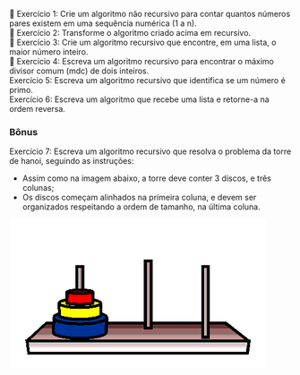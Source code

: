 🚀 Exercício 1: Crie um algoritmo não recursivo para contar quantos números pares existem em uma sequência numérica (1 a n).  
🚀 Exercício 2: Transforme o algoritmo criado acima em recursivo.  
🚀 Exercício 3: Crie um algoritmo recursivo que encontre, em uma lista, o maior número inteiro.  
🚀 Exercício 4: Escreva um algoritmo recursivo para encontrar o máximo divisor comum (mdc) de dois inteiros.  
Exercício 5: Escreva um algoritmo recursivo que identifica se um número é primo.  
Exercício 6: Escreva um algoritmo que recebe uma lista e retorne-a na ordem reversa.  

### Bônus

Exercício 7: Escreva um algoritmo recursivo que resolva o problema da torre de hanoi, seguindo as instruções:  

- Assim como na imagem abaixo, a torre deve conter 3 discos, e três colunas;
- Os discos começam alinhados na primeira coluna, e devem ser organizados respeitando a ordem de tamanho, na última coluna.

![Três pilares lado a lado e três discos passando do pilar da direita para o da esquerda](hanoi.gif)
